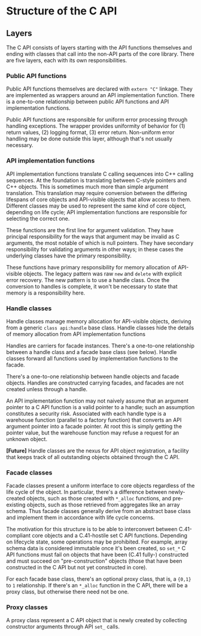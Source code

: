 # Structure of the C API

## Layers

The C API consists of layers starting with the API functions themselves and ending with classes that call into the non-API parts of the core library. There are five layers, each with its own responsibilities.

### Public API functions

Public API functions themselves are declared with `extern "C"` linkage. They are implemented as wrappers around an API implementation function. There is a one-to-one relationship between public API functions and API implementation functions.

Public API functions are responsible for uniform error processing through handling exceptions. The wrapper provides uniformity of behavior for (1) return values, (2) logging format, (3) error return. Non-uniform error handling may be done outside this layer, although that's not usually necessary.

### API implementation functions

API implementation functions translate C calling sequences into C++ calling sequences. At the foundation is translating between C-style pointers and C++ objects. This is sometimes much more than simple argument translation. This translation may require conversion between the differing lifespans of core objects and API-visible objects that allow access to them. Different classes may be used to represent the same kind of core object, depending on life cycle; API implementation functions are responsible for selecting the correct one.

These functions are the first line for argument validation. They have principal responsibility for the ways that argument may be invalid as C arguments, the most notable of which is null pointers. They have secondary responsibility for validating arguments in other ways; in these cases the underlying classes have the primary responsibility.

These functions have primary responsibility for memory allocation of API-visible objects. The legacy pattern was raw `new` and `delete` with explicit error recovery. The new pattern is to use a handle class. Once the conversion to handles is complete, it won't be necessary to state that memory is a responsibility here.

### Handle classes

Handle classes manage memory allocation for API-visible objects, deriving from a generic `class api:handle` base class. Handle classes hide the details of memory allocation from API implementation functions

Handles are carriers for facade instances. There's a one-to-one relationship between a handle class and a facade base class (see below). Handle classes forward all functions used by implementation functions to the facade.

There's a one-to-one relationship between handle objects and facade objects. Handles are constructed carrying facades, and facades are not created unless through a handle.

An API implementation function may not naively assume that an argument pointer to a C API function is a valid pointer to a handle; such an assumption constitutes a security risk. Associated with each handle type is a warehouse function (parallel to a factory function) that converts an API argument pointer into a facade pointer. At root this is simply getting the pointer value, but the warehouse function may refuse a request for an unknown object.

**[Future]** Handle classes are the nexus for API object registration, a facility that keeps track of all outstanding objects obtained through the C API.

### Facade classes

Facade classes present a uniform interface to core objects regardless of the life cycle of the object. In particular, there's a difference between newly-created objects, such as those created with `*_alloc` functions, and pre-existing objects, such as those retrieved from aggregates like an array schema. Thus facade classes generally derive from an abstract base class and implement them in accordance with life cycle concerns.

The motivation for this structure is to be able to interconvert between C.41-compliant core objects and a C.41-hostile set C API functions. Depending on
lifecycle state, some operations may be prohibited. For example, array schema data is considered immutable once it's been created, so `set_*` C API functions must fail on objects that have been (C.41 fully-) constructed and must succeed on "pre-construction" objects (those that have been constructed in the C API but not yet constructed in core).

For each facade base class, there's an optional proxy class, that is, a `{0,1}` to `1` relationship. If there's an `*_alloc` function in the C API, there will be a proxy class, but otherwise there need not be one.

### Proxy classes

A proxy class represent a C API object that is newly created by collecting constructor arguments through API `set_` calls.

